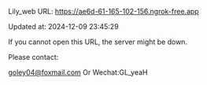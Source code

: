 Lily_web URL: https://ae6d-61-165-102-156.ngrok-free.app

Updated at: 2024-12-09 23:45:29

If you cannot open this URL, the server might be down.

Please contact: 

goley04@foxmail.com Or Wechat:GL_yeaH